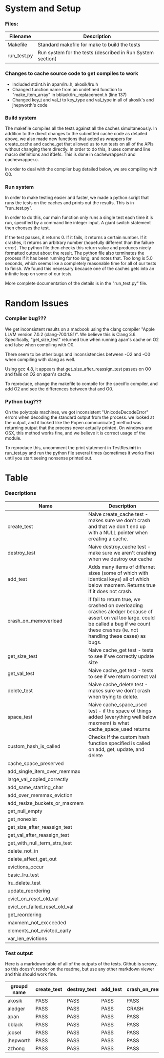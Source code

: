 # System and Setup

### Files:

| Filename | Description |
| --- | --- |
| Makefile | Standard makefile for make to build the tests |
| run_test.py | Run system for the tests (described in Run System section) |


### Changes to cache source code to get compiles to work

* Included stdint.h in apan/lru.h, akosik/lru.h
* Changed function name from an undefined function to "make_item_array" in bblack/lru_replacement.h (line 137)
* Changed key_t and val_t to key_type and val_type in all of akosik's and jhepworth's code

### Build system

The makefile compiles all the tests against all the caches simultaneously. In addition to the direct changes to the submitted cache code as detailed above, we also made new functions that acted as wrappers for create_cache and cache_get that allowed us to run tests on all of the APIs without changing them directly. In order to do this, it uses command line macro definitions and ifdefs. This is done in cachewrapper.h and cachewrapper.c.

In order to deal with the compiler bug detailed below, we are compiling with O0.

### Run system

In order to make testing easier and faster, we made a python script that runs the tests on the caches and prints out the results. This is in "run_test.py".

In order to do this, our main function only runs a single test each time it is run, specified by a command line integer input. A giant switch statement then chooses the test.

If the test passes, it returns 0. If it fails, it returns a certain number. If it crashes, it returns an arbitrary number (hopefully different than the failure error). The python file then checks this return value and produces nicely formatted output about the result. The python file also terminates the process if it has been running for too long, and notes that. Too long is 5.0 seconds, which seems like a completely reasonable time for all of our tests to finish. We found this necessary because one of the caches gets into an infinite loop on some of our tests.

More complete documentation of the details is in the "run_test.py" file.

# Random Issues

### Compiler bug???

We get inconsistent results on a macbook using the clang compiler "Apple LLVM version 7.0.2 (clang-700.1.81)". We believe this is Clang 3.6. Specifically, "get_size_test" returned true when running apan's cache on O2 and false when compiling with O0.

There seem to be other bugs and inconsistencies between -O2 and -O0 when compiling with clang as well.

Using gcc 4.8, it appears that get_size_after_reassign_test passes on O0 and fails on O2 on apan's cache.

To reproduce, change the makefile to compile for the specific compiler, and add O2 and see the differences between that and O0.

### Python bug???

On the polytopia machines, we got inconsistent "UnicodeDecodeError" errors when decoding the standard output from the process. we looked at the output, and it looked like the Popen.communicate() method was returning output that the process never actually printed. On windows and OSX, this method works fine, and we believe it is correct usage of the module.

To reproduce this, uncomment the print statement in TestRes.__init__ in run_test.py and run the python file several times (sometimes it works fine) until you start seeing nonsense printed out.


# Table

### Descriptions

Name | Description
--- | ----
create_test | Naive create_cache test - makes sure we don't crash and that we don't end up with a NULL pointer when creating a cache.
destroy_test | Naive destroy_cache test - make sure we aren't crashing when we destroy our cache
add_test | Adds many items of differnet sizes (some of which with identical keys) all of which below maxmem. Returns true if it does not crash.
crash_on_memoverload | if fail to return true, we crashed on overloading crashes aledger because of assert on val too large. could be called a bug if we count these crashes (ie. not handling these cases) as bugs.
get_size_test | Naive cache_get test - tests to see if we correctly update size
get_val_test | Naive cache_get test - tests to see if we return correct val
delete_test | Naive cache_delete test - makes sure we don't crash when trying to delete.
space_test | Naive cache_space_used test - if the space of things added (everything well below maxmem) is what cache_space_used returns
custom_hash_is_called | Checks if the custom hash function specified is called on add, get, update, and delete
cache_space_preserved |
add_single_item_over_memmax |
large_val_copied_correctly |
add_same_starting_char |
add_over_memmax_eviction |
add_resize_buckets_or_maxmem |
get_null_empty |
get_nonexist |
get_size_after_reassign_test |
get_val_after_reassign_test |
get_with_null_term_strs_test |
delete_not_in |
delete_affect_get_out |
evictions_occur |
basic_lru_test |
lru_delete_test |
update_reordering |
evict_on_reset_old_val |
evict_on_failed_reset_old_val |
get_reordering |
maxmem_not_excceeded |
elements_not_evicted_early |
var_len_evictions |

### Test output

Here is a markdown table of all of the outputs of the tests. Github is screwy, so this doesn't render on the readme, but use any other markdown viewer and this should work fine.

 groupd name | create_test | destroy_test | add_test | crash_on_memoverload | get_size_test | get_val_test | delete_test | space_test | custom_hash_is_called | cache_space_preserved | add_single_item_over_memmax | large_val_copied_correctly | add_same_starting_char | add_over_memmax_eviction | add_resize_buckets_or_maxmem | get_null_empty | get_nonexist | get_size_after_reassign_test | get_val_after_reassign_test | get_with_null_term_strs_test | delete_not_in | delete_affect_get_out | evictions_occur | basic_lru_test | lru_delete_test | update_reordering | evict_on_reset_old_val | evict_on_failed_reset_old_val | get_reordering | maxmem_not_excceeded | elements_not_evicted_early | var_len_evictions 
 --- | --- | --- | --- | --- | --- | --- | --- | --- | --- | --- | --- | --- | --- | --- | --- | --- | --- | --- | --- | --- | --- | --- | --- | --- | --- | --- | --- | --- | --- | --- | --- | --- 
 akosik | PASS | PASS | PASS | PASS | PASS | PASS | PASS | PASS | PASS | PASS | PASS | PASS | PASS | PASS | PASS | PASS | PASS | PASS | FAIL | PASS | PASS | PASS | CRASH | FAIL | FAIL | FAIL | FAIL | PASS | FAIL | PASS | PASS | FAIL 
 aledger | PASS | PASS | PASS | CRASH | PASS | PASS | PASS | PASS | FAIL | PASS | CRASH | PASS | CRASH | CRASH | CRASH | PASS | PASS | PASS | PASS | PASS | PASS | PASS | PASS | PASS | PASS | TIME | FAIL | TIME | PASS | PASS | PASS | PASS 
  apan | PASS | PASS | PASS | PASS | FAIL | PASS | PASS | PASS | PASS | PASS | PASS | PASS | PASS | PASS | PASS | PASS | PASS | PASS | FAIL | PASS | PASS | PASS | PASS | FAIL | FAIL | PASS | FAIL | PASS | FAIL | PASS | PASS | FAIL 
  bblack | PASS | PASS | PASS | PASS | PASS | PASS | PASS | PASS | PASS | PASS | PASS | PASS | PASS | PASS | PASS | PASS | PASS | PASS | FAIL | PASS | PASS | PASS | PASS | PASS | PASS | PASS | PASS | FAIL | PASS | PASS | PASS | PASS 
  jcosel | PASS | PASS | PASS | PASS | PASS | PASS | PASS | PASS | PASS | FAIL | FAIL | PASS | PASS | PASS | FAIL | CRASH | PASS | PASS | PASS | PASS | PASS | PASS | CRASH | FAIL | FAIL | FAIL | PASS | FAIL | FAIL | CRASH | CRASH | FAIL 
  jhepworth | PASS | PASS | PASS | PASS | FAIL | CRASH | PASS | FAIL | FAIL | PASS | PASS | FAIL | FAIL | FAIL | PASS | PASS | PASS | PASS | CRASH | CRASH | PASS | FAIL | FAIL | PASS | PASS | FAIL | FAIL | FAIL | PASS | PASS | FAIL | PASS 
  zzhong | PASS | PASS | PASS | PASS | PASS | PASS | PASS | PASS | CRASH | CRASH | FAIL | PASS | FAIL | FAIL | FAIL | PASS | PASS | FAIL | PASS | PASS | CRASH | PASS | CRASH | PASS | PASS | FAIL | PASS | FAIL | FAIL | CRASH | CRASH | PASS 
